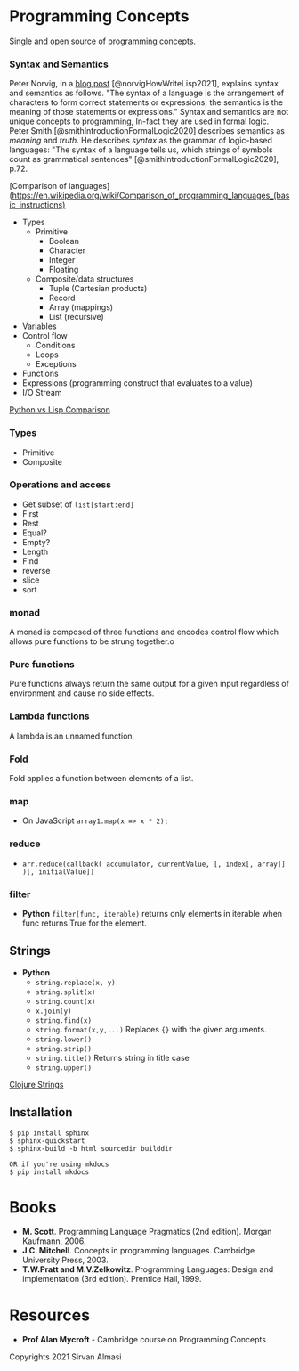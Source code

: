 # Programming Concepts
Single and open source of programming concepts.

### Syntax and Semantics
Peter Norvig, in a [blog post](http://www.norvig.com/lispy.html) [@norvigHowWriteLisp2021], explains syntax and semantics as follows. "The
syntax of a language is the arrangement of characters to form correct statements or expressions; the semantics is the meaning of those statements or expressions." Syntax and semantics are not unique concepts to programming, In-fact they are used in formal logic. Peter Smith [@smithIntroductionFormalLogic2020] describes semantics as *meaning* and *truth*. He describes *syntax* as the grammar of logic-based languages: "The syntax of a language tells us, which strings of symbols count as grammatical sentences" [@smithIntroductionFormalLogic2020], p.72.

[Comparison of languages](https://en.wikipedia.org/wiki/Comparison_of_programming_languages_(basic_instructions)

* Types
    * Primitive
        * Boolean
        * Character
        * Integer
        * Floating
    * Composite/data structures
        * Tuple (Cartesian products)
        * Record
        * Array (mappings)
        * List (recursive)
* Variables
* Control flow
    * Conditions
    * Loops
    * Exceptions
* Functions
* Expressions (programming construct that evaluates to a value)
* I/O Stream

[Python vs Lisp Comparison](http://www.norvig.com/python-lisp.html)
### Types
* Primitive
* Composite

### Operations and access
* Get subset of `list[start:end]`
* First
* Rest
* Equal?
* Empty?
* Length
* Find
* reverse
* slice
* sort

### monad
A monad is composed of three functions and encodes control flow which allows
pure functions to be strung together.o

### Pure functions
Pure functions always return the same output for a given input regardless of environment and cause no side effects.

### Lambda functions
A lambda is an unnamed function.

### Fold
Fold applies a function between elements of a list.

### map
- On JavaScript ```array1.map(x => x * 2);```

### reduce
- ```arr.reduce(callback( accumulator, currentValue, [, index[, array]] )[, initialValue])```

### filter
- **Python** ```filter(func, iterable)``` returns only elements in iterable when func returns True for the element.

## Strings
- **Python**
  - `string.replace(x, y)`
  - `string.split(x)`
  - `string.count(x)`
  - `x.join(y)`
  - `string.find(x)`
  - `string.format(x,y,...)` Replaces `{}` with the given arguments.
  - `string.lower()`
  - `string.strip()`
  - `string.title()` Returns string in title case
  - `string.upper()`

[Clojure Strings](https://www.tutorialspoint.com/clojure/clojure_strings.htm)
## Installation
```
$ pip install sphinx
$ sphinx-quickstart
$ sphinx-build -b html sourcedir builddir

OR if you're using mkdocs
$ pip install mkdocs
```

# Books
- **M. Scott**. Programming Language Pragmatics (2nd edition).
Morgan Kaufmann, 2006.
- **J.C. Mitchell**. Concepts in programming languages.
Cambridge University Press, 2003.
- **T.W.Pratt and M.V.Zelkowitz**. Programming Languages: Design and implementation (3rd edition).
Prentice Hall, 1999.

# Resources
- **Prof Alan Mycroft** - Cambridge course on Programming Concepts


Copyrights 2021 Sirvan Almasi
